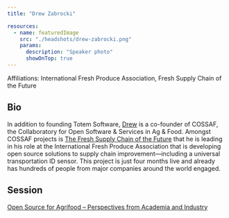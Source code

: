 ```yaml
---
title: "Drew Zabrocki"

resources:
  - name: featuredImage
    src: "./headshots/drew-zabrocki.png"
    params:
      description: "Speaker photo"
      showOnTop: true
---
```


Affiliations: International Fresh Produce Association, Fresh Supply Chain of the Future

## Bio

In addition to founding Totem Software, [Drew](https://www.linkedin.com/in/drewzabrocki/) is a co-founder of COSSAF, the Collaboratory for Open Software & Services in Ag & Food. Amongst COSSAF projects is [The Fresh Supply Chain of the Future](https://www.freshproduce.com/resources/supply-chain-management/supply-chain-of-the-future/) that he is leading in his role at the International Fresh Produce Association that is developing open source solutions to supply chain improvement—including a universal transportation ID sensor. This project is just four months live and already has hundreds of people from major companies around the world engaged.

## Session

[Open Source for Agrifood – Perspectives from Academia and Industry](../sessions/agrifood.md)
